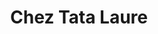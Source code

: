 ---
title: "Chez Tata Laure"
url: /saint-etienne-de-tinee/chez-tata-laure/
shop: marchand de journaux
---